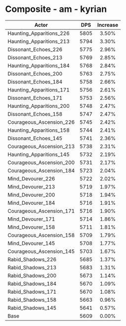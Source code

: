 # Composite - am - kyrian
| Actor | DPS | Increase |
|---|:---:|:---:|
|Haunting_Apparitions_226|5805|3.50%|
|Haunting_Apparitions_213|5794|3.30%|
|Dissonant_Echoes_226|5775|2.96%|
|Dissonant_Echoes_213|5769|2.85%|
|Haunting_Apparitions_184|5768|2.84%|
|Dissonant_Echoes_200|5763|2.75%|
|Dissonant_Echoes_184|5758|2.66%|
|Haunting_Apparitions_171|5756|2.61%|
|Dissonant_Echoes_171|5753|2.56%|
|Haunting_Apparitions_200|5748|2.47%|
|Dissonant_Echoes_158|5747|2.47%|
|Courageous_Ascension_226|5745|2.42%|
|Haunting_Apparitions_158|5744|2.41%|
|Dissonant_Echoes_145|5741|2.36%|
|Courageous_Ascension_213|5738|2.31%|
|Haunting_Apparitions_145|5732|2.19%|
|Courageous_Ascension_200|5731|2.17%|
|Courageous_Ascension_184|5723|2.04%|
|Mind_Devourer_226|5722|2.02%|
|Mind_Devourer_213|5719|1.97%|
|Mind_Devourer_200|5718|1.94%|
|Mind_Devourer_184|5716|1.91%|
|Courageous_Ascension_171|5716|1.90%|
|Mind_Devourer_171|5714|1.86%|
|Mind_Devourer_158|5711|1.81%|
|Courageous_Ascension_158|5709|1.79%|
|Mind_Devourer_145|5708|1.77%|
|Courageous_Ascension_145|5703|1.67%|
|Rabid_Shadows_226|5685|1.37%|
|Rabid_Shadows_213|5683|1.31%|
|Rabid_Shadows_200|5673|1.14%|
|Rabid_Shadows_184|5670|1.09%|
|Rabid_Shadows_171|5670|1.08%|
|Rabid_Shadows_158|5663|0.96%|
|Rabid_Shadows_145|5641|0.57%|
|Base|5609|0.00%|
